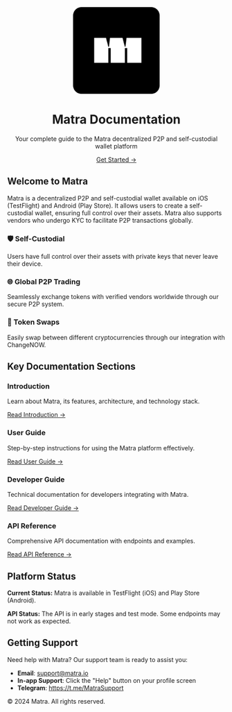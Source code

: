 <div align="center">
  <img src="assets/matra-logo.png" alt="Matra Logo" width="200" height="auto" />
  <h1>Matra Documentation</h1>
  <p>
    Your complete guide to the Matra decentralized P2P and self-custodial wallet platform
  </p>
  
  <div>
    <a href="introduction/overview.md" class="custom-button">Get Started →</a>
  </div>
</div>

## Welcome to Matra

Matra is a decentralized P2P and self-custodial wallet available on iOS (TestFlight) and Android (Play Store). It allows users to create a self-custodial wallet, ensuring full control over their assets. Matra also supports vendors who undergo KYC to facilitate P2P transactions globally.

<div class="card-container">
  <div class="card">
    <h3 class="card-title">🛡️ Self-Custodial</h3>
    <p>Users have full control over their assets with private keys that never leave their device.</p>
  </div>
  <div class="card">
    <h3 class="card-title">🌐 Global P2P Trading</h3>
    <p>Seamlessly exchange tokens with verified vendors worldwide through our secure P2P system.</p>
  </div>
  <div class="card">
    <h3 class="card-title">💱 Token Swaps</h3>
    <p>Easily swap between different cryptocurrencies through our integration with ChangeNOW.</p>
  </div>
</div>

## Key Documentation Sections

<div class="steps">
  <div class="step">
    <h3>Introduction</h3>
    <p>Learn about Matra, its features, architecture, and technology stack.</p>
    <a href="introduction/overview.md">Read Introduction →</a>
  </div>
  <div class="step">
    <h3>User Guide</h3>
    <p>Step-by-step instructions for using the Matra platform effectively.</p>
    <a href="user-guide/getting-started.md">Read User Guide →</a>
  </div>
  <div class="step">
    <h3>Developer Guide</h3>
    <p>Technical documentation for developers integrating with Matra.</p>
    <a href="developer-guide/api-overview.md">Read Developer Guide →</a>
  </div>
  <div class="step">
    <h3>API Reference</h3>
    <p>Comprehensive API documentation with endpoints and examples.</p>
    <a href="api-reference/authentication-endpoints.md">Read API Reference →</a>
  </div>
</div>

## Platform Status

<div class="callout note">
  <p><strong>Current Status:</strong> Matra is available in TestFlight (iOS) and Play Store (Android).</p>
</div>

<div class="callout warning">
  <p><strong>API Status:</strong> The API is in early stages and test mode. Some endpoints may not work as expected.</p>
</div>

## Getting Support

Need help with Matra? Our support team is ready to assist you:

- **Email**: support@matra.io
- **In-app Support**: Click the "Help" button on your profile screen
- **Telegram**: https://t.me/MatraSupport

<div class="page-footer">
  © 2024 Matra. All rights reserved.
</div> 